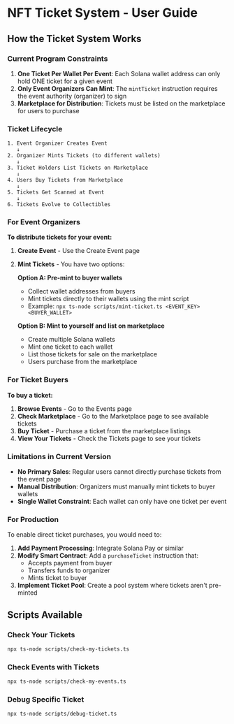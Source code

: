 # NFT Ticket System - User Guide

## How the Ticket System Works

### Current Program Constraints

1. **One Ticket Per Wallet Per Event**: Each Solana wallet address can only hold ONE ticket for a given event
2. **Only Event Organizers Can Mint**: The `mintTicket` instruction requires the event authority (organizer) to sign
3. **Marketplace for Distribution**: Tickets must be listed on the marketplace for users to purchase

### Ticket Lifecycle

```
1. Event Organizer Creates Event
   ↓
2. Organizer Mints Tickets (to different wallets)
   ↓
3. Ticket Holders List Tickets on Marketplace
   ↓
4. Users Buy Tickets from Marketplace
   ↓
5. Tickets Get Scanned at Event
   ↓
6. Tickets Evolve to Collectibles
```

### For Event Organizers

**To distribute tickets for your event:**

1. **Create Event** - Use the Create Event page
2. **Mint Tickets** - You have two options:

   **Option A: Pre-mint to buyer wallets**
   - Collect wallet addresses from buyers
   - Mint tickets directly to their wallets using the mint script
   - Example: `npx ts-node scripts/mint-ticket.ts <EVENT_KEY> <BUYER_WALLET>`

   **Option B: Mint to yourself and list on marketplace**
   - Create multiple Solana wallets
   - Mint one ticket to each wallet
   - List those tickets for sale on the marketplace
   - Users purchase from the marketplace

### For Ticket Buyers

**To buy a ticket:**

1. **Browse Events** - Go to the Events page
2. **Check Marketplace** - Go to the Marketplace page to see available tickets
3. **Buy Ticket** - Purchase a ticket from the marketplace listings
4. **View Your Tickets** - Check the Tickets page to see your tickets

### Limitations in Current Version

- **No Primary Sales**: Regular users cannot directly purchase tickets from the event page
- **Manual Distribution**: Organizers must manually mint tickets to buyer wallets
- **Single Wallet Constraint**: Each wallet can only have one ticket per event

### For Production

To enable direct ticket purchases, you would need to:

1. **Add Payment Processing**: Integrate Solana Pay or similar
2. **Modify Smart Contract**: Add a `purchaseTicket` instruction that:
   - Accepts payment from buyer
   - Transfers funds to organizer
   - Mints ticket to buyer
3. **Implement Ticket Pool**: Create a pool system where tickets aren't pre-minted

## Scripts Available

### Check Your Tickets
```bash
npx ts-node scripts/check-my-tickets.ts
```

### Check Events with Tickets
```bash
npx ts-node scripts/check-my-events.ts
```

### Debug Specific Ticket
```bash
npx ts-node scripts/debug-ticket.ts
```
